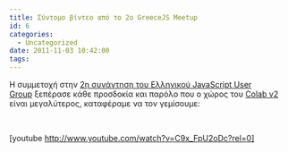 ```yaml
---
title: Σύντομο βίντεο από το 2ο GreeceJS Meetup
id: 6
categories:
  - Uncategorized
date: 2011-11-03 10:42:00
tags:
---
```


&Eta; &sigma;&upsilon;&mu;&mu;&epsilon;&tau;&omicron;&chi;ή &sigma;&tau;&eta;&nu;&nbsp;[2&eta; &sigma;&upsilon;&nu;ά&nu;&tau;&eta;&sigma;&eta; &tau;&omicron;&upsilon; &Epsilon;&lambda;&lambda;&eta;&nu;&iota;&kappa;&omicron;ύ JavaScript User Group](http://greecejs.org/greecejs-meetup-2-2011)&nbsp;&xi;&epsilon;&pi;έ&rho;&alpha;&sigma;&epsilon; &kappa;ά&theta;&epsilon; &pi;&rho;&omicron;&sigma;&delta;&omicron;&kappa;ί&alpha; &kappa;&alpha;&iota; &pi;&alpha;&rho;ό&lambda;&omicron; &pi;&omicron;&upsilon; &omicron; &chi;ώ&rho;&omicron;&sigmaf; &tau;&omicron;&upsilon; [Colab v2](http://colabworkspace.com/) &epsilon;ί&nu;&alpha;&iota; &mu;&epsilon;&gamma;&alpha;&lambda;ύ&tau;&epsilon;&rho;&omicron;&sigmaf;, &kappa;&alpha;&tau;&alpha;&phi;έ&rho;&alpha;&mu;&epsilon; &nu;&alpha; &tau;&omicron;&nu; &gamma;&epsilon;&mu;ί&sigma;&omicron;&upsilon;&mu;&epsilon;:

&nbsp;

[youtube http://www.youtube.com/watch?v=C9x_FpU2oDc?rel=0]